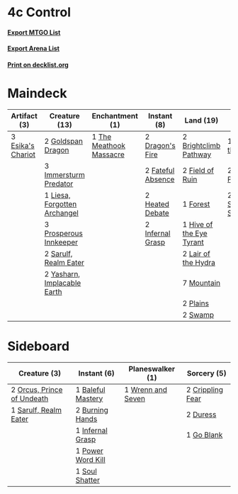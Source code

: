 # 4c Control

#### [Export MTGO List](../collection/4c%20Control/4c%20Control.txt)
#### [Export Arena List](../collection/4c%20Control/4c%20Control_arena.txt)
#### [Print on decklist.org](http://decklist.org/?deckmain=1%09Blot%20Out%20the%20Sky%0A2%09Brightclimb%20Pathway%0A4%09Darkbore%20Pathway%0A2%09Dragon's%20Fire%0A3%09Esika's%20Chariot%0A2%09Extus,%20Oriq%20Overlord%0A2%09Fateful%20Absence%0A2%09Field%20of%20Ruin%0A1%09Forest%0A2%09Goldspan%20Dragon%0A2%09Heated%20Debate%0A1%09Hive%20of%20the%20Eye%20Tyrant%0A3%09Immersturm%20Predator%0A2%09Infernal%20Grasp%0A2%09Lair%20of%20the%20Hydra%0A1%09Liesa,%20Forgotten%20Archangel%0A7%09Mountain%0A2%09Pelakka%20Predation%0A2%09Plains%0A3%09Prosperous%20Innkeeper%0A3%09Reckless%20Stormseeker%0A2%09Sarulf,%20Realm%20Eater%0A2%09Shatterskull%20Smashing%0A2%09Smoldering%20Egg%0A2%09Swamp%0A1%09The%20Meathook%20Massacre%0A2%09Yasharn,%20Implacable%20Earth&deckside=1%09Baleful%20Mastery%0A2%09Burning%20Hands%0A2%09Crippling%20Fear%0A2%09Duress%0A1%09Go%20Blank%0A1%09Infernal%20Grasp%0A2%09Orcus,%20Prince%20of%20Undeath%0A1%09Power%20Word%20Kill%0A1%09Sarulf,%20Realm%20Eater%0A1%09Soul%20Shatter%0A1%09Wrenn%20and%20Seven)
# Maindeck

|                                        Artifact (3)                                        |                                             Creature (13)                                             |                                         Enchantment (1)                                          |                                        Instant (8)                                         |                                             Land (19)                                             |                                           Sorcery (5)                                            |     Unknown (11)     |
|--------------------------------------------------------------------------------------------|-------------------------------------------------------------------------------------------------------|--------------------------------------------------------------------------------------------------|--------------------------------------------------------------------------------------------|---------------------------------------------------------------------------------------------------|--------------------------------------------------------------------------------------------------|----------------------|
|3 [Esika's Chariot](http://gatherer.wizards.com/Pages/Card/Details.aspx?multiverseid=503783)|2 [Goldspan Dragon](http://gatherer.wizards.com/Pages/Card/Details.aspx?multiverseid=503751)           |1 [The Meathook Massacre](http://gatherer.wizards.com/Pages/Card/Details.aspx?multiverseid=534886)|2 [Dragon's Fire](http://gatherer.wizards.com/Pages/Card/Details.aspx?multiverseid=527426)  |2 [Brightclimb Pathway](http://gatherer.wizards.com/Pages/Card/Details.aspx?multiverseid=491911)   |1 [Blot Out the Sky](http://gatherer.wizards.com/Pages/Card/Details.aspx?multiverseid=513659)     |4 Darkbore Pathway    |
|                                                                                            |3 [Immersturm Predator](http://gatherer.wizards.com/Pages/Card/Details.aspx?multiverseid=503830)       |                                                                                                  |2 [Fateful Absence](http://gatherer.wizards.com/Pages/Card/Details.aspx?multiverseid=534774)|2 [Field of Ruin](http://gatherer.wizards.com/Pages/Card/Details.aspx?multiverseid=435415)         |2 [Pelakka Predation](http://gatherer.wizards.com/Pages/Card/Details.aspx?multiverseid=491757)    |2 Extus, Oriq Overlord|
|                                                                                            |1 [Liesa, Forgotten Archangel](http://gatherer.wizards.com/Pages/Card/Details.aspx?multiverseid=535027)|                                                                                                  |2 [Heated Debate](http://gatherer.wizards.com/Pages/Card/Details.aspx?multiverseid=513583)  |1 [Forest](http://gatherer.wizards.com/Pages/Card/Details.aspx?multiverseid=439860)                |2 [Shatterskull Smashing](http://gatherer.wizards.com/Pages/Card/Details.aspx?multiverseid=491802)|3 Reckless Stormseeker|
|                                                                                            |3 [Prosperous Innkeeper](http://gatherer.wizards.com/Pages/Card/Details.aspx?multiverseid=527487)      |                                                                                                  |2 [Infernal Grasp](http://gatherer.wizards.com/Pages/Card/Details.aspx?multiverseid=534880) |1 [Hive of the Eye Tyrant](http://gatherer.wizards.com/Pages/Card/Details.aspx?multiverseid=527545)|                                                                                                  |2 Smoldering Egg      |
|                                                                                            |2 [Sarulf, Realm Eater](http://gatherer.wizards.com/Pages/Card/Details.aspx?multiverseid=503844)       |                                                                                                  |                                                                                            |2 [Lair of the Hydra](http://gatherer.wizards.com/Pages/Card/Details.aspx?multiverseid=527546)     |                                                                                                  |                      |
|                                                                                            |2 [Yasharn, Implacable Earth](http://gatherer.wizards.com/Pages/Card/Details.aspx?multiverseid=491891) |                                                                                                  |                                                                                            |7 [Mountain](http://gatherer.wizards.com/Pages/Card/Details.aspx?multiverseid=439859)              |                                                                                                  |                      |
|                                                                                            |                                                                                                       |                                                                                                  |                                                                                            |2 [Plains](http://gatherer.wizards.com/Pages/Card/Details.aspx?multiverseid=439856)                |                                                                                                  |                      |
|                                                                                            |                                                                                                       |                                                                                                  |                                                                                            |2 [Swamp](http://gatherer.wizards.com/Pages/Card/Details.aspx?multiverseid=439858)                 |                                                                                                  |                      |


# Sideboard

|                                            Creature (3)                                             |                                        Instant (6)                                         |                                      Planeswalker (1)                                      |                                        Sorcery (5)                                        |
|-----------------------------------------------------------------------------------------------------|--------------------------------------------------------------------------------------------|--------------------------------------------------------------------------------------------|-------------------------------------------------------------------------------------------|
|2 [Orcus, Prince of Undeath](http://gatherer.wizards.com/Pages/Card/Details.aspx?multiverseid=527516)|1 [Baleful Mastery](http://gatherer.wizards.com/Pages/Card/Details.aspx?multiverseid=513541)|1 [Wrenn and Seven](http://gatherer.wizards.com/Pages/Card/Details.aspx?multiverseid=534999)|2 [Crippling Fear](http://gatherer.wizards.com/Pages/Card/Details.aspx?multiverseid=503690)|
|1 [Sarulf, Realm Eater](http://gatherer.wizards.com/Pages/Card/Details.aspx?multiverseid=503844)     |2 [Burning Hands](http://gatherer.wizards.com/Pages/Card/Details.aspx?multiverseid=527422)  |                                                                                            |2 [Duress](http://gatherer.wizards.com/Pages/Card/Details.aspx?multiverseid=14557)         |
|                                                                                                     |1 [Infernal Grasp](http://gatherer.wizards.com/Pages/Card/Details.aspx?multiverseid=534880) |                                                                                            |1 [Go Blank](http://gatherer.wizards.com/Pages/Card/Details.aspx?multiverseid=513549)      |
|                                                                                                     |1 [Power Word Kill](http://gatherer.wizards.com/Pages/Card/Details.aspx?multiverseid=527401)|                                                                                            |                                                                                           |
|                                                                                                     |1 [Soul Shatter](http://gatherer.wizards.com/Pages/Card/Details.aspx?multiverseid=491765)   |                                                                                            |                                                                                           |

